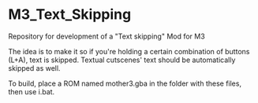 # M3_Text_Skipping
Repository for development of a "Text skipping" Mod for M3

The idea is to make it so if you're holding a certain combination of buttons (L+A),
text is skipped. Textual cutscenes' text should be automatically skipped as well.

To build, place a ROM named mother3.gba in the folder with these files, then use i.bat.
